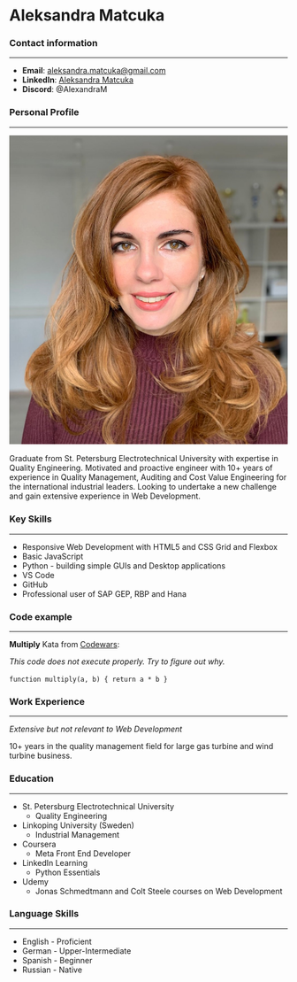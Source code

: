 # Aleksandra Matcuka

### Contact information

---

- **Email**: aleksandra.matcuka@gmail.com
- **LinkedIn**: [Aleksandra Matcuka](https://de.linkedin.com/in/aleksandra-matcuka-50399154)
- **Discord**: @AlexandraM

### Personal Profile

---

![Photo for CV](img-cv.jpg)

Graduate from St. Petersburg Electrotechnical University with expertise in Quality Engineering. Motivated and proactive engineer with 10+ years of experience in Quality Management, Auditing and Cost Value Engineering for the international industrial leaders. Looking to undertake a new challenge and gain extensive experience in Web Development.

### Key Skills

---

- Responsive Web Development with HTML5 and CSS Grid and Flexbox
- Basic JavaScript
- Python - building simple GUIs and Desktop applications
- VS Code
- GitHub
- Professional user of SAP GEP, RBP and Hana

### Code example

---

**Multiply** Kata from [Codewars](https://www.codewars.com):

_This code does not execute properly. Try to figure out why._

`function multiply(a, b) { return a * b }`

### Work Experience

---

_Extensive but not relevant to Web Development_

10+ years in the quality management field for large gas turbine and wind turbine business.

### Education

---

- St. Petersburg Electrotechnical University
  - Quality Engineering
- Linkoping University (Sweden)
  - Industrial Management
- Coursera
  - Meta Front End Developer
- LinkedIn Learning
  - Python Essentials
- Udemy
  - Jonas Schmedtmann and Colt Steele courses on Web Development

### Language Skills

---

- English - Proficient
- German - Upper-Intermediate
- Spanish - Beginner
- Russian - Native
